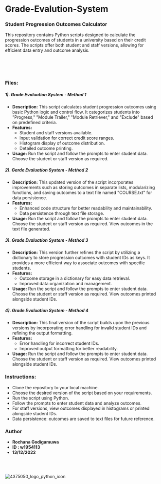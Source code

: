 # Grade-Evalution-System
 
<h3>Student Progression Outcomes Calculator</h3>

<p>This repository contains Python scripts designed to calculate the progression outcomes of students in a university based on their credit scores. The scripts offer both student and staff versions, allowing for efficient data entry and outcome analysis.</p><br><br><br>


<h3>Files:</h3>

<h5>1). Grade Evaluation System - Method 1</h5>

<ul>
    <li><strong>Description:</strong> This script calculates student progression outcomes using basic Python logic and control flow. It categorizes students into "Progress," "Module Trailer," "Module Retriever," and "Exclude" based on predefined criteria.</li>
    <li><strong>Features:</strong>
      <ul>
        <li>Student and staff versions available.</li>
        <li>Input validation for correct credit score ranges.</li>
        <li>Histogram display of outcome distribution.</li>
        <li>Detailed outcome printing.</li>
      </ul>
    </li>
    <li><strong>Usage:</strong> Run the script and follow the prompts to enter student data. Choose the student or staff version as required.</li>
  </ul>

<h5>2). Garde Evaluation System - Method 2</h5>

<ul>
 <li><strong>Description:</strong> This updated version of the script incorporates improvements such as storing outcomes in separate lists, modularizing functions, and saving outcomes to a text file named "COURSE.txt" for data persistence.</li>
 <li><strong>Features:</strong>
  <ul>
   <li>Enhanced code structure for better readability and maintainability.</li>
   <li>Data persistence through text file storage.</li>
  </ul>
  <li><strong>Usage:</strong> Run the script and follow the prompts to enter student data. Choose the student or staff version as required. View outcomes in the text file generated.</li>
</ul>



<h5>3). Grade Evaluation System - Method 3</h5>

<ul>
 <li><strong>Description:</strong> This version further refines the script by utilizing a dictionary to store progression outcomes with student IDs as keys. It provides a more efficient way to associate outcomes with specific students.</li>
 <li><strong>Features:</strong>
  <ul>
   <li>Outcome storage in a dictionary for easy data retrieval.</li>
   <li>Improved data organization and management.</li>
  </ul>
  <li><strong>Usage:</strong> Run the script and follow the prompts to enter student data. Choose the student or staff version as required. View outcomes printed alongside student IDs.</li>
</ul>


<h5>4). Grade Evaluation System -  Method 4</h5>

<ul>
 <li><strong>Description:</strong> This final version of the script builds upon the previous versions by incorporating error handling for invalid student IDs and refining the output formatting.</li>
 <li><strong>Features:</strong>
  <ul>
   <li>Error handling for incorrect student IDs.</li>
   <li>Improved output formatting for better readability.</li>
  </ul>
  <li><strong>Usage:</strong> Run the script and follow the prompts to enter student data. Choose the student or staff version as required. View outcomes printed alongside student IDs.</li>
</ul>

<h3>Instructions:</h3>
<ul>
 <li>Clone the repository to your local machine.</li>
 <li>Choose the desired version of the script based on your requirements.</li>
 <li>Run the script using Python.</li>
 <li>Follow the prompts to enter student data and analyze outcomes.</li>
 <li>For staff versions, view outcomes displayed in histograms or printed alongside student IDs.</li>
 <li>Data persistence: outcomes are saved to text files for future reference.</li>
</ul>


<h3>Author</h3>
<ul>
 <li><strong>Rochana Godigamuwa</strong></li>
 <li><strong>ID : w1954113</strong></li>
 <li><strong>13/12/2022</strong></li>
</ul>
<br><br>

![4375050_logo_python_icon](https://github.com/RochanaGodigamuwa/Grade-Evalution-System/assets/125296645/cb06ee73-f023-459c-9b5c-a72b4341e844)
